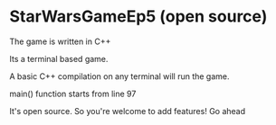 # StarWarsGameEp5 (open source)

The game is written in C++

Its a terminal based game.

A basic C++ compilation on any terminal will run the game.

main() function starts from line 97

It's open source. So you're welcome to add features! Go ahead
